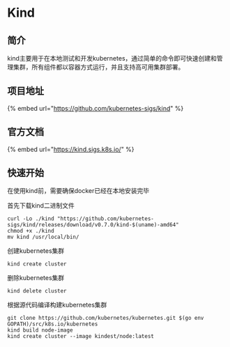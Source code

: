 # Kind

## 简介

kind主要用于在本地测试和开发kubernetes，通过简单的命令即可快速创建和管理集群，所有组件都以容器方式运行，并且支持高可用集群部署。

## 项目地址

{% embed url="https://github.com/kubernetes-sigs/kind" %}

## 官方文档

{% embed url="https://kind.sigs.k8s.io/" %}

## 快速开始

在使用kind前，需要确保docker已经在本地安装完毕

首先下载kind二进制文件

```text
curl -Lo ./kind "https://github.com/kubernetes-sigs/kind/releases/download/v0.7.0/kind-$(uname)-amd64"
chmod +x ./kind
mv kind /usr/local/bin/
```

创建kubernetes集群

```text
kind create cluster
```

删除kubernetes集群

```text
kind delete cluster
```

根据源代码编译构建kubernetes集群

```text
git clone https://github.com/kubernetes/kubernetes.git $(go env GOPATH)/src/k8s.io/kubernetes
kind build node-image
kind create cluster --image kindest/node:latest
```

